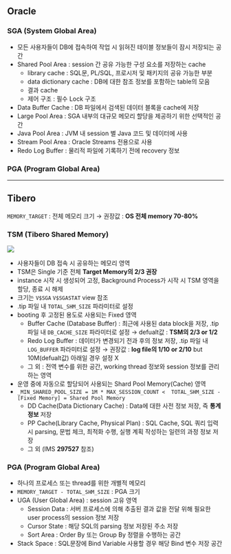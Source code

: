 ## Oracle
### SGA (System Global Area)
- 모든 사용자들이 DB에 접속하여 작업 시 읽혀진 테이블 정보들이 잠시 저장되는 공간
- Shared Pool Area : session 간 공유 가능한 구성 요소를 저장하는 cache
  - library cache : SQL문, PL/SQL, 프로시저 및 패키지의 공유 가능한 부분
  - data dictionary cache : DB에 대한 참조 정보를 포함하는 table의 모음
  - 결과 cache
  - 제어 구조 :  필수 Lock 구조
- Data Buffer Cache : DB 파일에서 검색된 데이터 블록을 cache에 저장
- Large Pool Area : SGA 내부의 대규모 메모리 할당을 제공하기 위한 선택적인 공간
- Java Pool Area : JVM 내 session 별 Java 코드 및 데이터에 사용
- Stream Pool Area : Oracle Streams 전용으로 사용
- Redo Log Buffer : 물리적 파일에 기록하기 전에 recovery 정보
### PGA (Program Global Area)

---
## Tibero
`MEMORY_TARGET` : 전체 메모리 크기 → 권장값 : **OS 전체 memory 70-80%**
### TSM (Tibero Shared Memory)
![](https://prod-files-secure.s3.us-west-2.amazonaws.com/2e9f035b-3bba-4ce1-902b-03e8e4545fa2/50e74659-9cf4-4d7e-a1bb-37b94051050d/3.1_TSM.png?X-Amz-Algorithm=AWS4-HMAC-SHA256&X-Amz-Content-Sha256=UNSIGNED-PAYLOAD&X-Amz-Credential=ASIAZI2LB466ZOLAXXJS%2F20250930%2Fus-west-2%2Fs3%2Faws4_request&X-Amz-Date=20250930T033002Z&X-Amz-Expires=3600&X-Amz-Security-Token=IQoJb3JpZ2luX2VjEFsaCXVzLXdlc3QtMiJHMEUCICpRGVRYjnPg7FeD%2BEkcq3AOi%2BXNRJYYMIXO5qCROz%2BwAiEAk9LOSru0Yoy7mQuQ3Hab%2FaNB%2FygettlwI2HXdLArpOoqiAQI5P%2F%2F%2F%2F%2F%2F%2F%2F%2F%2FARAAGgw2Mzc0MjMxODM4MDUiDK6MyCsnljBj4FYiPSrcA%2BDMTwTSE%2FBAZzwIL%2Fgzce9Z4z5a2evZ9EJLxltlCoLKdlQFiPx6iPmq7X%2FaonTrPUzJX51BKkL28SFsdLnBwou8Sws5R3uMFI%2FSTnavWb%2BNqLxeGOwDnClavramPSlxiRvr6RPgdOLrPsk5OCM1Qq%2BWqOj65Bv2vP5R0AlEzU1yNRYP1WmhQsygX%2FPF%2F9JNnIzMdDCxuIWSsTRifW6iyNuV5qpSiKKU0S7G9BqQiugo5tRQcFGz3Ny3CynjT7AErzcV0S3D0bGg9gDGuBDpfNiXSbCX1i5gZ7NGi8dZyPC7k1AMMonShKak2p05cRj9CfofwzRNv%2BaNIhZBlXQdfVhjaUHMmTii2cYlJrG90bCeHLIG5trvQoIxQcxZlphZ%2FV132mv8jy94riZK9uDyNE%2FyklQ7UMnvT39aA0mW%2Btc5T%2FgAAftGQqda3F5jrwE80UVMrOY4ZYd5vLw337CpN6D7d%2F9TJShH4vVM4vcjKHSeAb%2BlN8RN9xgccVvPvulKvJ%2Fy3u0ZKrltkqO48dRhkZ1bfr9gfY6NLXCyxV1GQn%2F6oYLZz8FZO4PJj656cCsPBzhG33CY0LYMlemMOE1fXFjVp1VWZ%2F7OoAmxsaDusJS2M9TiZBCZHwJPVV1QMPGI7cYGOqUBZa5kpR5yd3J7v4bUBV5lw4r6mmnQ39xnq56EF2uupPO3SOhjpjrS%2BOadAlF7b8fJ8mIu7GYug%2Bt16PuA6JXOTOlas1lRWGXOpNnqofxYzjO5til40MZNupkxuEo3J2ZJa8AMf9H1AOdy7OdLeGi0HD4KnPlc5YiEwqmXufyiXElbanJ8c3LVNHrVHXmjWZUQcoKhgYU%2F0%2Fk6j4iclJ1OsIc%2FYFMc&X-Amz-Signature=bc92d2c04e676ad487a4ea9fdb53fa4e3384e5e5655e0446a8822795ce9ebbb6&X-Amz-SignedHeaders=host&x-amz-checksum-mode=ENABLED&x-id=GetObject)
- 사용자들이 DB 접속 시 공유하는 메모리 영역
- TSM은 Single 기준 전체 **Target Memory의 2/3 권장**
- instance 시작 시 생성되어 고정, Background Process가 시작 시 TSM 영역을 할당, 종료 시 해제
- 크기는 `V$SGA` `V$SGASTAT` view 참조
- .tip 파일 내 `TOTAL_SHM_SIZE` 파라미터로 설정
- booting 후 고정된 용도로 사용되는 Fixed 영역
  - Buffer Cache (Database Buffer) : 최근에 사용된 data block을 저장, .tip 파일 내 `DB_CACHE_SIZE` 파라미터로 설정 → defualt값 : **TSM의 2/3 or 1/2**
  - Redo Log Buffer : 데이터가 변경되기 전과 후의 정보 저장, .tip 파일 내 `LOG_BUFFER` 파라미터로 설정 → 권장값 : **log file의 1/10 or 2/10** but 10M(defualt값) 아래일 경우 설정 X
  - 그 외 : 전역 변수를 위한 공간, working thread 정보와 session 정보를 관리하는 영역
- 운영 중에 자동으로 할당되어 사용되는 Shard Pool Memory(Cache) 영역
- `_MIN_SHARED_POOL_SIZE = 1M * MAX_SESSION_COUNT <  TOTAL_SHM_SIZE - [Fixed Memory] = Shared Pool Memory`
  - DD Cache(Data Dictionary Cache) : Data에 대한 사전 정보 저장, 즉 **통계정보** 저장 
  - PP Cache(Library Cache, Physical Plan) : SQL Cache, SQL 쿼리 입력 시 parsing, 문법 체크, 최적화 수행, 실행 계획 작성하는 일련의 과정 정보 저장
  - 그 외  (IMS **297527** 참조)
### PGA (Program Global Area)
- 하나의 프로세스 또는 thread를 위한 개별적 메모리
- `MEMORY_TARGET - TOTAL_SHM_SIZE` : PGA 크기
- UGA (User Global Area) : session 고유 영역
  - Session Data : 서버 프로세스에 의해 추출된 결과 값을 전달 위해 필요한 user process의 session 정보 저장
  - Cursor State : 해당 SQL의 parsing 정보 저장된 주소 저장
  - Sort Area : Order By 또는 Group By 정렬을 수행하는 공간
- Stack Space : SQL문장에 Bind Variable 사용할 경우 해당 Bind 변수 저장 공간

